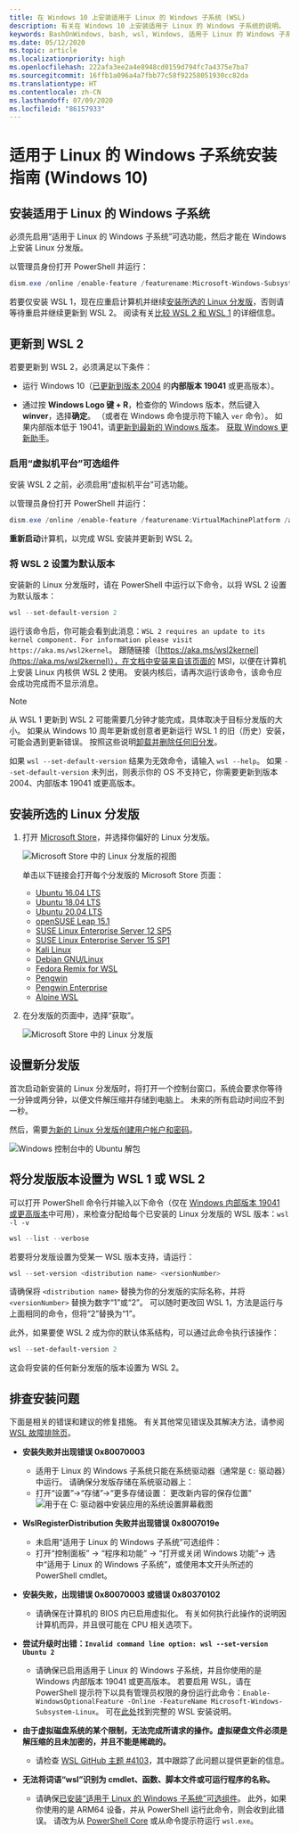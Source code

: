 ```yaml
---
title: 在 Windows 10 上安装适用于 Linux 的 Windows 子系统 (WSL)
description: 有关在 Windows 10 上安装适用于 Linux 的 Windows 子系统的说明。
keywords: BashOnWindows, bash, wsl, Windows, 适用于 Linux 的 Windows 子系统, windows 子系统, ubuntu, debian, suse, Windows 10, 安装, 启用, WSL2, 版本 2
ms.date: 05/12/2020
ms.topic: article
ms.localizationpriority: high
ms.openlocfilehash: 222afa3ee2a4e8948cd0159d794fc7a4375e7ba7
ms.sourcegitcommit: 16ffb1a096a4a7fbb77c58f92258051930cc82da
ms.translationtype: HT
ms.contentlocale: zh-CN
ms.lasthandoff: 07/09/2020
ms.locfileid: "86157933"
---
```

# <a name="windows-subsystem-for-linux-installation-guide-for-windows-10"></a>适用于 Linux 的 Windows 子系统安装指南 (Windows 10)

## <a name="install-the-windows-subsystem-for-linux"></a>安装适用于 Linux 的 Windows 子系统

必须先启用“适用于 Linux 的 Windows 子系统”可选功能，然后才能在 Windows 上安装 Linux 分发版。

以管理员身份打开 PowerShell 并运行：

```powershell
dism.exe /online /enable-feature /featurename:Microsoft-Windows-Subsystem-Linux /all /norestart
```

若要仅安装 WSL 1，现在应重启计算机并继续[安装所选的 Linux 分发版](./install-win10.md#install-your-linux-distribution-of-choice)，否则请等待重启并继续更新到 WSL 2。 阅读有关[比较 WSL 2 和 WSL 1](./compare-versions.md) 的详细信息。

## <a name="update-to-wsl-2"></a>更新到 WSL 2

若要更新到 WSL 2，必须满足以下条件：

- 运行 Windows 10（[已更新到版本 2004](ms-settings:windowsupdate) 的**内部版本 19041** 或更高版本）。

- 通过按 **Windows Logo 键 + R**，检查你的 Windows 版本，然后键入 **winver**，选择**确定**。 （或者在 Windows 命令提示符下输入 `ver` 命令）。 如果内部版本低于 19041，请[更新到最新的 Windows 版本](ms-settings:windowsupdate)。 [获取 Windows 更新助手](https://www.microsoft.com/software-download/windows10)。

### <a name="enable-the-virtual-machine-platform-optional-component"></a>启用“虚拟机平台”可选组件

安装 WSL 2 之前，必须启用“虚拟机平台”可选功能。

以管理员身份打开 PowerShell 并运行：

```powershell
dism.exe /online /enable-feature /featurename:VirtualMachinePlatform /all /norestart
```

**重新启动**计算机，以完成 WSL 安装并更新到 WSL 2。

### <a name="set-wsl-2-as-your-default-version"></a>将 WSL 2 设置为默认版本

安装新的 Linux 分发版时，请在 PowerShell 中运行以下命令，以将 WSL 2 设置为默认版本：

```powershell
wsl --set-default-version 2
```

运行该命令后，你可能会看到此消息：`WSL 2 requires an update to its kernel component. For information please visit https://aka.ms/wsl2kernel`。 跟随链接（[https://aka.ms/wsl2kernel](https://aka.ms/wsl2kernel)），在文档中安装来自该页面的 MSI，以便在计算机上安装 Linux 内核供 WSL 2 使用。 安装内核后，请再次运行该命令，该命令应会成功完成而不显示消息。 

> [!NOTE]
> 从 WSL 1 更新到 WSL 2 可能需要几分钟才能完成，具体取决于目标分发版的大小。 如果从 Windows 10 周年更新或创意者更新运行 WSL 1 的旧（历史）安装，可能会遇到更新错误。 按照这些说明[卸载并删除任何旧分发](https://docs.microsoft.com/windows/wsl/install-legacy#uninstallingremoving-the-legacy-distro)。 
>
> 如果 `wsl --set-default-version` 结果为无效命令，请输入 `wsl --help`。 如果 `--set-default-version` 未列出，则表示你的 OS 不支持它，你需要更新到版本 2004、内部版本 19041 或更高版本。

## <a name="install-your-linux-distribution-of-choice"></a>安装所选的 Linux 分发版

1. 打开 [Microsoft Store](https://aka.ms/wslstore)，并选择你偏好的 Linux 分发版。

    ![Microsoft Store 中的 Linux 分发版的视图](media/store.png)

    单击以下链接会打开每个分发版的 Microsoft Store 页面：

    - [Ubuntu 16.04 LTS](https://www.microsoft.com/store/apps/9pjn388hp8c9)
    - [Ubuntu 18.04 LTS](https://www.microsoft.com/store/apps/9N9TNGVNDL3Q)
    - [Ubuntu 20.04 LTS](https://www.microsoft.com/store/apps/9n6svws3rx71)
    - [openSUSE Leap 15.1](https://www.microsoft.com/store/apps/9NJFZK00FGKV)
    - [SUSE Linux Enterprise Server 12 SP5](https://www.microsoft.com/store/apps/9MZ3D1TRP8T1)
    - [SUSE Linux Enterprise Server 15 SP1](https://www.microsoft.com/store/apps/9PN498VPMF3Z)
    - [Kali Linux](https://www.microsoft.com/store/apps/9PKR34TNCV07)
    - [Debian GNU/Linux](https://www.microsoft.com/store/apps/9MSVKQC78PK6)
    - [Fedora Remix for WSL](https://www.microsoft.com/store/apps/9n6gdm4k2hnc)
    - [Pengwin](https://www.microsoft.com/store/apps/9NV1GV1PXZ6P)
    - [Pengwin Enterprise](https://www.microsoft.com/store/apps/9N8LP0X93VCP)
    - [Alpine WSL](https://www.microsoft.com/store/apps/9p804crf0395)

2. 在分发版的页面中，选择“获取”。

    ![Microsoft Store 中的 Linux 分发版](media/UbuntuStore.png)

## <a name="set-up-a-new-distribution"></a>设置新分发版

首次启动新安装的 Linux 分发版时，将打开一个控制台窗口，系统会要求你等待一分钟或两分钟，以便文件解压缩并存储到电脑上。 未来的所有启动时间应不到一秒。

然后，需要[为新的 Linux 分发版创建用户帐户和密码](./user-support.md)。

![Windows 控制台中的 Ubuntu 解包](media/UbuntuInstall.png)

## <a name="set-your-distribution-version-to-wsl-1-or-wsl-2"></a>将分发版版本设置为 WSL 1 或 WSL 2

可以打开 PowerShell 命令行并输入以下命令（仅在 [Windows 内部版本 19041 或更高版本](ms-settings:windowsupdate)中可用），来检查分配给每个已安装的 Linux 分发版的 WSL 版本：`wsl -l -v`

```powershell
wsl --list --verbose
```

若要将分发版设置为受某一 WSL 版本支持，请运行：

```powershell
wsl --set-version <distribution name> <versionNumber>
```

请确保将 `<distribution name>` 替换为你的分发版的实际名称，并将 `<versionNumber>` 替换为数字“1”或“2”。 可以随时更改回 WSL 1，方法是运行与上面相同的命令，但将“2”替换为“1”。

此外，如果要使 WSL 2 成为你的默认体系结构，可以通过此命令执行该操作：

```powershell
wsl --set-default-version 2
```

这会将安装的任何新分发版的版本设置为 WSL 2。

## <a name="troubleshooting-installation"></a>排查安装问题

下面是相关的错误和建议的修复措施。 有关其他常见错误及其解决方法，请参阅 [WSL 故障排除页](troubleshooting.md)。

- **安装失败并出现错误 0x80070003**
  - 适用于 Linux 的 Windows 子系统只能在系统驱动器（通常是 `C:` 驱动器）中运行。 请确保分发版存储在系统驱动器上：  
  - 打开“设置”->“存储”->“更多存储设置：  更改新内容的保存位置”
    ![用于在 C: 驱动器中安装应用的系统设置屏幕截图](media/AppStorage.png)

- **WslRegisterDistribution 失败并出现错误 0x8007019e**
  - 未启用“适用于 Linux 的 Windows 子系统”可选组件：
  - 打开“控制面板” -> “程序和功能” -> “打开或关闭 Windows 功能”-> 选中“适用于 Linux 的 Windows 子系统”，或使用本文开头所述的 PowerShell cmdlet。   

- **安装失败，出现错误 0x80070003 或错误 0x80370102**
  - 请确保在计算机的 BIOS 内已启用虚拟化。 有关如何执行此操作的说明因计算机而异，并且很可能在 CPU 相关选项下。

- **尝试升级时出错：`Invalid command line option: wsl --set-version Ubuntu 2`**
  - 请确保已启用适用于 Linux 的 Windows 子系统，并且你使用的是 Windows 内部版本 19041 或更高版本。 若要启用 WSL，请在 PowerShell 提示符下以具有管理员权限的身份运行此命令：`Enable-WindowsOptionalFeature -Online -FeatureName Microsoft-Windows-Subsystem-Linux`。 可在[此处](./install-win10.md)找到完整的 WSL 安装说明。

- **由于虚拟磁盘系统的某个限制，无法完成所请求的操作。虚拟硬盘文件必须是解压缩的且未加密的，并且不能是稀疏的。**
  - 请检查 [WSL GitHub 主题 #4103](https://github.com/microsoft/WSL/issues/4103)，其中跟踪了此问题以提供更新的信息。

- **无法将词语“wsl”识别为 cmdlet、函数、脚本文件或可运行程序的名称。**
  - 请确保[已安装“适用于 Linux 的 Windows 子系统”可选组件](./install-win10.md#enable-the-virtual-machine-platform-optional-component)。 此外，如果你使用的是 ARM64 设备，并从 PowerShell 运行此命令，则会收到此错误。 请改为从 [PowerShell Core](https://docs.microsoft.com/powershell/scripting/install/installing-powershell-core-on-windows?view=powershell-6) 或从命令提示符运行 `wsl.exe`。
